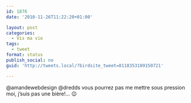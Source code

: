 ```yaml
---
id: 1876
date: '2010-11-26T11:22:20+01:00'

layout: post
categories:
  - Vis ma vie
tags:
  - tweet
format: status
publish_social: no
guid: 'http://tweets.local/?birdsite_tweet=8118353189150721'

---
```


@amandewebdesign @dredds vous pourrez pas me mettre sous pression moi, j’suis pas une bière!… 😉